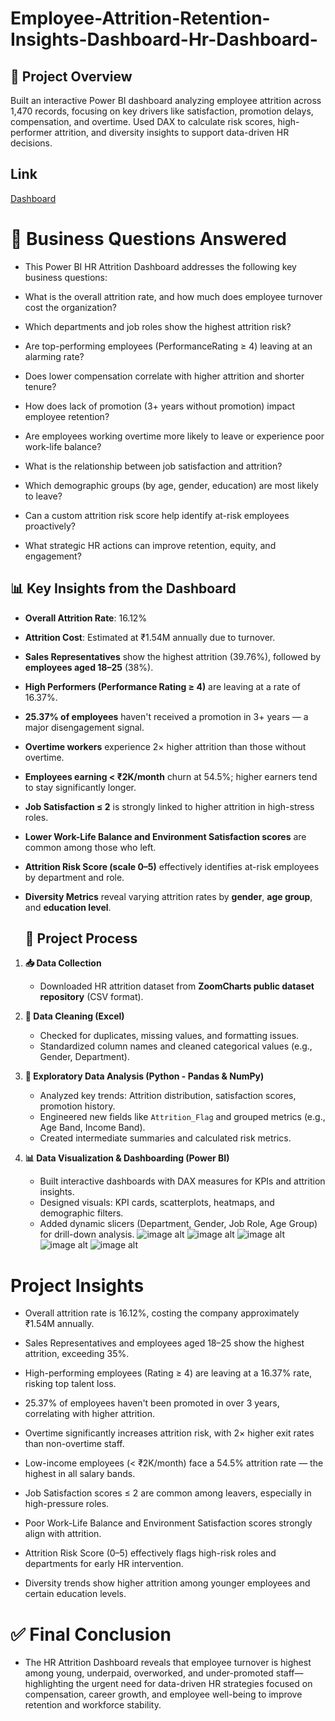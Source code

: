 # Employee-Attrition-Retention-Insights-Dashboard-Hr-Dashboard-

## 📌 Project Overview

Built an interactive Power BI dashboard analyzing employee attrition across 1,470 records, focusing on key drivers like satisfaction, promotion delays, compensation, and overtime. Used DAX to calculate risk scores, high-performer attrition, and diversity insights to support data-driven HR decisions.

## Link
<a href="https://github.com/sah777s/Employee-Attrition-Retention-Insights-Dashboard-Hr-Dashboard-">Dashboard</a>

#  📌 Business Questions Answered

- This Power BI HR Attrition Dashboard addresses the following key business questions:

- What is the overall attrition rate, and how much does employee turnover cost the organization?

- Which departments and job roles show the highest attrition risk?

- Are top-performing employees (PerformanceRating ≥ 4) leaving at an alarming rate?

- Does lower compensation correlate with higher attrition and shorter tenure?

- How does lack of promotion (3+ years without promotion) impact employee retention?

- Are employees working overtime more likely to leave or experience poor work-life balance?

- What is the relationship between job satisfaction and attrition?

- Which demographic groups (by age, gender, education) are most likely to leave?

- Can a custom attrition risk score help identify at-risk employees proactively?

- What strategic HR actions can improve retention, equity, and engagement?

## 📊 Key Insights from the Dashboard

- **Overall Attrition Rate**: 16.12%  
- **Attrition Cost**: Estimated at ₹1.54M annually due to turnover.  
- **Sales Representatives** show the highest attrition (39.76%), followed by **employees aged 18–25** (38%).  
- **High Performers (Performance Rating ≥ 4)** are leaving at a rate of 16.37%.  
- **25.37% of employees** haven't received a promotion in 3+ years — a major disengagement signal.  
- **Overtime workers** experience 2× higher attrition than those without overtime.  
- **Employees earning < ₹2K/month** churn at 54.5%; higher earners tend to stay significantly longer.  
- **Job Satisfaction ≤ 2** is strongly linked to higher attrition in high-stress roles.  
- **Lower Work-Life Balance and Environment Satisfaction scores** are common among those who left.  
- **Attrition Risk Score (scale 0–5)** effectively identifies at-risk employees by department and role.  
- **Diversity Metrics** reveal varying attrition rates by **gender**, **age group**, and **education level**.

  ## 🔄 Project Process

1. **📥 Data Collection**  
   - Downloaded HR attrition dataset from **ZoomCharts public dataset repository** (CSV format).

2. **🧹 Data Cleaning (Excel)**  
   - Checked for duplicates, missing values, and formatting issues.  
   - Standardized column names and cleaned categorical values (e.g., Gender, Department).

3. **🔎 Exploratory Data Analysis (Python - Pandas & NumPy)**  
   - Analyzed key trends: Attrition distribution, satisfaction scores, promotion history.  
   - Engineered new fields like `Attrition_Flag` and grouped metrics (e.g., Age Band, Income Band).  
   - Created intermediate summaries and calculated risk metrics.

4. **📊 Data Visualization & Dashboarding (Power BI)**  
   - Built interactive dashboards with DAX measures for KPIs and attrition insights.  
   - Designed visuals: KPI cards, scatterplots, heatmaps, and demographic filters.  
   - Added dynamic slicers (Department, Gender, Job Role, Age Group) for drill-down analysis.
 ![image alt](https://github.com/sah777s/Employee-Attrition-Retention-Insights-Dashboard-Hr-Dashboard-/blob/528041124f58e7241866c79ee1fa6e4190ec4afd/Screenshot%202025-06-30%20204619.png)
 ![image alt](https://github.com/sah777s/Employee-Attrition-Retention-Insights-Dashboard-Hr-Dashboard-/blob/528041124f58e7241866c79ee1fa6e4190ec4afd/Screenshot%202025-06-30%20204805.png)
 ![image alt](https://github.com/sah777s/Employee-Attrition-Retention-Insights-Dashboard-Hr-Dashboard-/blob/528041124f58e7241866c79ee1fa6e4190ec4afd/Screenshot%202025-06-30%20204820.png)
 ![image alt](https://github.com/sah777s/Employee-Attrition-Retention-Insights-Dashboard-Hr-Dashboard-/blob/528041124f58e7241866c79ee1fa6e4190ec4afd/Screenshot%202025-06-30%20204839.png)
![image alt](https://github.com/sah777s/Employee-Attrition-Retention-Insights-Dashboard-Hr-Dashboard-/blob/528041124f58e7241866c79ee1fa6e4190ec4afd/Screenshot%202025-06-30%20204858.png)

#  Project Insights

- Overall attrition rate is 16.12%, costing the company approximately ₹1.54M annually.

- Sales Representatives and employees aged 18–25 show the highest attrition, exceeding 35%.

- High-performing employees (Rating ≥ 4) are leaving at a 16.37% rate, risking top talent loss.

- 25.37% of employees haven't been promoted in over 3 years, correlating with higher attrition.

- Overtime significantly increases attrition risk, with 2× higher exit rates than non-overtime staff.

- Low-income employees (< ₹2K/month) face a 54.5% attrition rate — the highest in all salary bands.

- Job Satisfaction scores ≤ 2 are common among leavers, especially in high-pressure roles.

- Poor Work-Life Balance and Environment Satisfaction scores strongly align with attrition.

- Attrition Risk Score (0–5) effectively flags high-risk roles and departments for early HR intervention.

- Diversity trends show higher attrition among younger employees and certain education levels.

# ✅ Final Conclusion

- The HR Attrition Dashboard reveals that employee turnover is highest among young, underpaid, overworked, and under-promoted staff—highlighting the urgent need for data-driven HR strategies focused on compensation, career growth, and employee well-being to improve retention and workforce stability.
